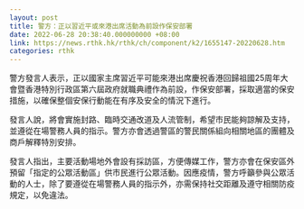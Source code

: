 ```yaml
---
layout: post
title: 警方：正以習近平或來港出席活動為前設作保安部署
date: 2022-06-28 20:38:40.000000000 +08:00
link: https://news.rthk.hk/rthk/ch/component/k2/1655147-20220628.htm
categories: rthk
---
```


警方發言人表示，正以國家主席習近平可能來港出席慶祝香港回歸祖國25周年大會暨香港特別行政區第六屆政府就職典禮作為前設，作保安部署，採取適當的保安措施，以確保整個安保行動能在有序及安全的情況下進行。

發言人說，將會實施封路、臨時交通改道及人流管制，希望市民能夠諒解及支持，並遵從在場警務人員的指示。警方亦會透過警區的警民關係組向相關地區的團體及商戶解釋特別安排。

發言人指出，主要活動場地外會設有採訪區，方便傳媒工作，警方亦會在保安區外預留「指定的公眾活動區」供市民進行公眾活動。因應疫情，警方呼籲參與公眾活動的人士，除了要遵從在場警務人員的指示外，亦需保持社交距離及遵守相關防疫規定，以免違法。

